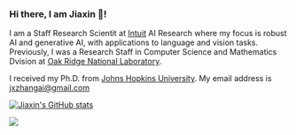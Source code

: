 ### Hi there, I am Jiaxin 👋! 


<!--
**jxzhangjhu/jxzhangjhu** is a ✨ _special_ ✨ repository because its `README.md` (this file) appears on your GitHub profile.

Here are some ideas to get you started:

- 🔭 I’m currently working on ...
- 🌱 I’m currently learning ...
- 👯 I’m looking to collaborate on ...
- 🤔 I’m looking for help with ...
- 💬 Ask me about ...
- 📫 How to reach me: ...
- 😄 Pronouns: ...
- ⚡ Fun fact: ...
-->

I am a Staff Research Scientit at [Intuit](https://www.intuit.com/) AI Research where my focus is robust AI and generative AI, with applications to language and vision tasks. Previously, I was a Research Staff in Computer Science and Mathematics Dvision at [Oak Ridge National Laboratory](https://www.ornl.gov/). 

I received my Ph.D. from [Johns Hopkins University](https://www.jhu.edu/).  My email address is jxzhangai@gmail.com 

[![Jiaxin's GitHub stats](https://github-readme-stats.vercel.app/api?username=jxzhangjhu)](https://github.com/anuraghazra/github-readme-stats)
<!-- [![Top Langs](https://github-readme-stats.vercel.app/api/top-langs/?username=jxzhangjhu&theme=material-palenight&hide=Jupyter&layout=compact)](https://github.com/anuraghazra/github-readme-stats) -->

![](https://komarev.com/ghpvc/?username=jxzhangjhu)


<!-- [![Yue's github stats](https://github-readme-stats.vercel.app/api?username=yzhao062&theme=material-palenight&count_private=true&hide=contribs)](https://github.com/anuraghazra/github-readme-stats)
[![Top Langs](https://github-readme-stats.vercel.app/api/top-langs/?username=yzhao062&theme=material-palenight&hide=Jupyter&layout=compact)](https://github.com/anuraghazra/github-readme-stats) -->
